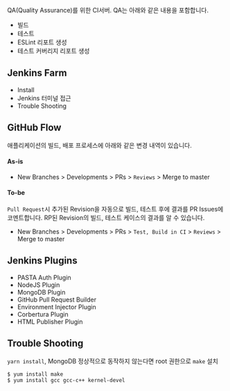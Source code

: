 QA(Quality Assurance)를 위한 CI서버. QA는 아래와 같은 내용을 포함합니다.

- 빌드
- 테스트
- ESLint 리포트 생성
- 테스트 커버리지 리포트 생성

## Jenkins Farm

- Install
- Jenkins 터미널 접근
- Trouble Shooting

## GitHub Flow

애플리케이션의 빌드, 배포 프로세스에 아래와 같은 변경 내역이 있습니다.

#### As-is

- New Branches > Developments > PRs > `Reviews` > Merge to master

#### To-be

`Pull Request`시 추가된 Revision을 자동으로 빌드, 테스트 후에 결과를 PR Issues에 코멘트합니다. RP된 Revision의 빌드, 테스트 케이스의 결과를 알 수 있습니다.

- New Branches > Developments > PRs > `Test, Build in CI` > `Reviews` > Merge to master

## Jenkins Plugins

- PASTA Auth Plugin
- NodeJS Plugin
- MongoDB Plugin
- GitHub Pull Request Builder
- Environment Injector Plugin
- Corbertura Plugin
- HTML Publisher Plugin

## Trouble Shooting

`yarn install`,  MongoDB 정상적으로 동작하지 않는다면 root 권한으로 `make` 설치

```
$ yum install make
$ yum install gcc gcc-c++ kernel-devel
```
